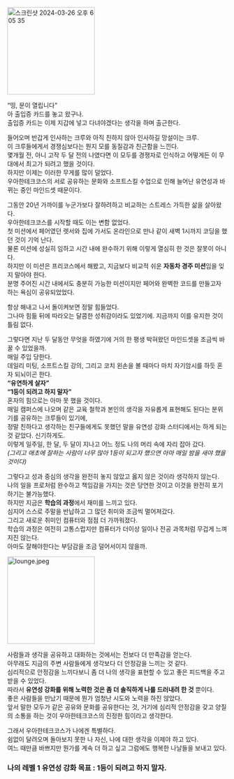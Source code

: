 
<img width="200" alt="스크린샷 2024-03-26 오후 6 05 35" src="https://github.com/Jaymyong66/woowa-writing/assets/78201530/9d1c0135-56c6-46c4-8477-9fdbee373bee">

“띵, 문이 열립니다”  
아 출입증 카드를 놓고 왔구나.  
출입증 카드는 이제 지갑에 넣고 다녀야겠다는 생각을 하며 출근한다.

들어오며 반갑게 인사하는 크루와 아직 친하지 않아 인사하길 망설이는 크루.  
이 크루들에게서 경쟁심보다는 뭔지 모를 동질감과 친근함을 느낀다.  
몇개월 전, 아니 고작 두 달 전의 나였다면 이 모두를 경쟁자로 인식하고 어떻게든 이 무대에서 최고가 되려고 했을 것이다.  
하지만 이제는 이러한 무게를 많이 덜었다.  
우아한테크코스의 서로 공유하는 문화와 소프트스킬 수업으로 인해 늘어난 유연성과 바뀌는 중인 마인드셋 때문이다.

그동안 20년 가까이를 누군가보다 잘하려하고 비교하는 스트레스 가득한 삶을 살아왔다.  
우아한테크코스를 시작할 때도 이는 변함 없었다.  
첫 미션에서 페어였던 렛서와 집에 가서도 온라인으로 만나 같이 새벽 1시까지 코딩을 했던 것이 기억 난다.  
물론 미션에 성실히 임하고 시간 내에 완수하기 위해 이렇게 열심히 한 것은 잘못이 아니다.  
하지만 이 미션은 프리코스에서 해봤고, 지금보다 비교적 쉬운 **자동차 경주 미션**임을 잊지 말아야 한다.  
분명 주어진 시간 내에서도 충분히 가능한 미션이지만 페어와 완벽한 코드를 만들고자 하는 욕심이 공유되었었다.

항상 해내고 나서 돌이켜보면 정말 힘들었다.  
그나마 힘듦 뒤에 따라오는 달콤한 성취감이라도 있었기에. 지금까지 이를 유지한 것이 틀림 없다.

그렇다면 지난 두 달동안 무엇을 하였기에 거의 한 평생 박혀왔던 마인드셋을 조금씩 바꿀 수 있었을까.  
매일 주입 당한다.  
데일리 미팅, 소프트스킬 강의, 그리고 코치 왼손을 볼 때마다 마치 자기암시를 하듯 혼자 되뇌이곤 한다.  
**“유연하게 살자”**  
**“1등이 되려고 하지 말자”**  
혼자의 힘으로는 아마 못 했을 것이다.  
매일 캠퍼스에 나오며 같은 교육 철학과 본인의 생각을 자유롭게 표현해도 된다는 분위기를 공유하는 크루들이 있기에,  
정말 친하다고 생각하는 친구들에게도 못했던 말을 유연성 강화 스터디에서는 하게 되는 것 같았다. 신기하게도.  
이렇게 일주일, 한 달, 두 달이 지나고 어느 정도 나의 머리 속에 자리 잡아 갔다.  
_(그리고 애초에 잘하는 사람이 너무 많아 1등이 되고자 했으면 아마 매일 밤을 새야 했을 것이다)_

그렇다고 성과 중심의 생각을 완전히 놓지 않았고 옳지 않은 것이라 생각하지 않는다.  
나의 일을 프로처럼 완수하고 책임감을 가지는 것은 당연한 것이고 이것을 완전히 포기하기는 불가능했다.  
하지만 지금은 **학습의 과정**에서 재미를 느끼고 있다.  
심지어 스스로 주말을 반납하고 그 많던 취미와 조금씩 멀어져갔다.  
그리고 새로운 취미인 컴퓨터와 점점 더 가까워졌다.  
학습의 과정은 여전히 고통스럽지만 컴퓨터가 더이상 일이나 전공 과목처럼 무겁게 느껴지진 않는다.  
아마도 잘해야한다는 부담감을 조금 덜어서이지 않을까.

<img width="200" alt="lounge.jpeg" src="https://github.com/Jaymyong66/woowa-writing/assets/78201530/f76823a3-5c4d-441e-94a6-074e2e900d4d">

사람들과 생각을 공유하고 대화하는 것에서는 전보다 더 만족감을 얻는다.  
아무래도 지금의 주변 사람들에게 생각보다 더 안정감을 느끼는 것 같다.  
심리적으로 안정감을 느끼다보니 좀 더 나의 생각을 표현할 수 있고 좋은 피드백을 주고 받을 수 있었다.  
따라서 **유연성 강화를 위해 노력한 것은 좀 더 솔직하게 나를 드러내려 한 것** 뿐이다.  
좋은 사람들을 만났기 때문에 뭔가 엄청난 시도와 노력을 하진 않았다.  
앞서 말한 모두가 같은 공유와 문화를 공유한다는 것, 거기에 심리적 안정감을 갖고 양질의 소통을 하는 것이 우아한테크코스의 진정한 힘이라고 생각한다.

그래서 우아한테크코스가 나에겐 특별하다.  
쉼없이 달려오며 돌아보지 못한 나 자신, 나에 대한 생각을 이제야 하고 있다.  
여느 때만큼 바쁘지만 뭔가를 계속 더 하고 싶고 그럼에도 행복한 나날들을 보내고 있다.

### 나의 레벨 1 유연성 강화 목표 : 1등이 되려고 하지 말자.




